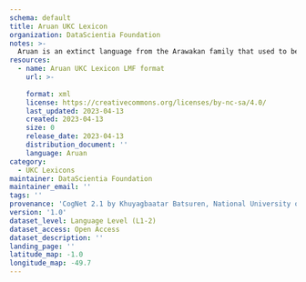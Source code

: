 ```yaml
---
schema: default
title: Aruan UKC Lexicon
organization: DataScientia Foundation
notes: >-
  Aruan is an extinct language from the Arawakan family that used to be spoken in South America. The UKC Lexicon of Aruan is represented as a lexico-semantic network. It consists of words, word senses, synsets, as well as sense-level and synset-level relationships
resources:
  - name: Aruan UKC Lexicon LMF format
    url: >-
      
    format: xml
    license: https://creativecommons.org/licenses/by-nc-sa/4.0/
    last_updated: 2023-04-13
    created: 2023-04-13
    size: 0
    release_date: 2023-04-13
    distribution_document: ''
    language: Aruan
category:
  - UKC Lexicons
maintainer: DataScientia Foundation
maintainer_email: ''
tags: ''
provenance: 'CogNet 2.1 by Khuyagbaatar Batsuren, National University of Mongolia (http://cognet.ukc.disi.unitn.it); Native Languages of the Americas 2021.11. by Laura Redish and Orrin Lewis (http://www.native-languages.org); Princeton WordNet 2.1 by Princeton University (https://wordnet.princeton.edu)'
version: '1.0'
dataset_level: Language Level (L1-2)
dataset_access: Open Access
dataset_description: ''
landing_page: ''
latitude_map: -1.0
longitude_map: -49.7
---
```

